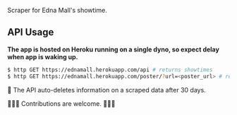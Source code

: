 Scraper for Edna Mall's showtime.

## API Usage
**The app is hosted on Heroku running on a single dyno, so expect delay when app is waking up.**

```bash
$ http GET https://ednamall.herokuapp.com/api # returns showtimes
$ http GET https://ednamall.herokuapp.com/poster/?url=<poster_url> # returns base64 encoding of image
```

🔔 The API auto-deletes information on a scraped data after 30 days.

🌟🌟🌟 Contributions are welcome. 🌟🌟🌟
